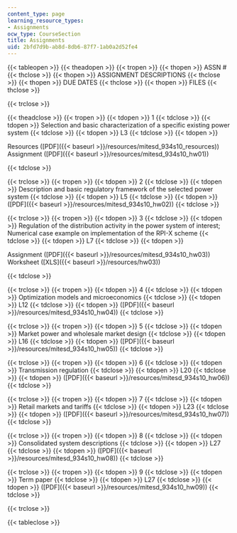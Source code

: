 ```yaml
---
content_type: page
learning_resource_types:
- Assignments
ocw_type: CourseSection
title: Assignments
uid: 2bfd7d9b-ab8d-8db6-87f7-1ab0a2d52fe4
---
```


{{< tableopen >}}
{{< theadopen >}}
{{< tropen >}}
{{< thopen >}}
ASSN #
{{< thclose >}}
{{< thopen >}}
ASSIGNMENT DESCRIPTIONS
{{< thclose >}}
{{< thopen >}}
DUE DATES
{{< thclose >}}
{{< thopen >}}
FILES
{{< thclose >}}

{{< trclose >}}

{{< theadclose >}}
{{< tropen >}}
{{< tdopen >}}
1
{{< tdclose >}}
{{< tdopen >}}
Selection and basic characterization of a specific existing power system
{{< tdclose >}}
{{< tdopen >}}
L3
{{< tdclose >}}
{{< tdopen >}}


Resources ([PDF]({{< baseurl >}}/resources/mitesd_934s10_resources)) Assignment ([PDF]({{< baseurl >}}/resources/mitesd_934s10_hw01))


{{< tdclose >}}

{{< trclose >}}
{{< tropen >}}
{{< tdopen >}}
2
{{< tdclose >}}
{{< tdopen >}}
Description and basic regulatory framework of the selected power system
{{< tdclose >}}
{{< tdopen >}}
L5
{{< tdclose >}}
{{< tdopen >}}
([PDF]({{< baseurl >}}/resources/mitesd_934s10_hw02))
{{< tdclose >}}

{{< trclose >}}
{{< tropen >}}
{{< tdopen >}}
3
{{< tdclose >}}
{{< tdopen >}}
Regulation of the distribution activity in the power system of interest; Numerical case example on implementation of the RPI-X scheme
{{< tdclose >}}
{{< tdopen >}}
L7
{{< tdclose >}}
{{< tdopen >}}


Assignment ([PDF]({{< baseurl >}}/resources/mitesd_934s10_hw03)) Worksheet ([XLS]({{< baseurl >}}/resources/hw03))


{{< tdclose >}}

{{< trclose >}}
{{< tropen >}}
{{< tdopen >}}
4
{{< tdclose >}}
{{< tdopen >}}
Optimization models and microeconomics
{{< tdclose >}}
{{< tdopen >}}
L12
{{< tdclose >}}
{{< tdopen >}}
([PDF]({{< baseurl >}}/resources/mitesd_934s10_hw04))
{{< tdclose >}}

{{< trclose >}}
{{< tropen >}}
{{< tdopen >}}
5
{{< tdclose >}}
{{< tdopen >}}
Market power and wholesale market design
{{< tdclose >}}
{{< tdopen >}}
L16
{{< tdclose >}}
{{< tdopen >}}
([PDF]({{< baseurl >}}/resources/mitesd_934s10_hw05))
{{< tdclose >}}

{{< trclose >}}
{{< tropen >}}
{{< tdopen >}}
6
{{< tdclose >}}
{{< tdopen >}}
Transmission regulation
{{< tdclose >}}
{{< tdopen >}}
L20
{{< tdclose >}}
{{< tdopen >}}
([PDF]({{< baseurl >}}/resources/mitesd_934s10_hw06))
{{< tdclose >}}

{{< trclose >}}
{{< tropen >}}
{{< tdopen >}}
7
{{< tdclose >}}
{{< tdopen >}}
Retail markets and tariffs
{{< tdclose >}}
{{< tdopen >}}
L23
{{< tdclose >}}
{{< tdopen >}}
([PDF]({{< baseurl >}}/resources/mitesd_934s10_hw07))
{{< tdclose >}}

{{< trclose >}}
{{< tropen >}}
{{< tdopen >}}
8
{{< tdclose >}}
{{< tdopen >}}
Consolidated system descriptions
{{< tdclose >}}
{{< tdopen >}}
L27
{{< tdclose >}}
{{< tdopen >}}
([PDF]({{< baseurl >}}/resources/mitesd_934s10_hw08))
{{< tdclose >}}

{{< trclose >}}
{{< tropen >}}
{{< tdopen >}}
9
{{< tdclose >}}
{{< tdopen >}}
Term paper
{{< tdclose >}}
{{< tdopen >}}
L27
{{< tdclose >}}
{{< tdopen >}}
([PDF]({{< baseurl >}}/resources/mitesd_934s10_hw09))
{{< tdclose >}}

{{< trclose >}}

{{< tableclose >}}